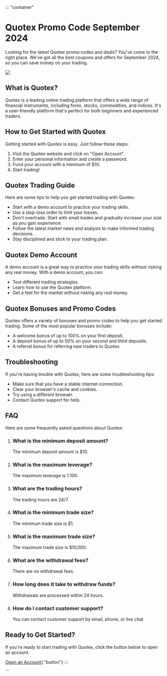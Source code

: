 ::: \"container\"
# Quotex Promo Code September 2024

Looking for the latest Quotex promo codes and deals? You\'ve come to the
right place. We\'ve got all the best coupons and offers for September
2024, so you can save money on your trading.

[![](https://static.quotex.io/files/4_en/300_250.jpg)](https://traff.sbs/brokerqxlid)

## What is Quotex?

Quotex is a leading online trading platform that offers a wide range of
financial instruments, including forex, stocks, commodities, and
indices. It\'s a user-friendly platform that\'s perfect for both
beginners and experienced traders.

## How to Get Started with Quotex

Getting started with Quotex is easy. Just follow these steps:

1.  Visit the Quotex website and click on "Open Account".
2.  Enter your personal information and create a password.
3.  Fund your account with a minimum of \$10.
4.  Start trading!

## Quotex Trading Guide

Here are some tips to help you get started trading with Quotex:

-   Start with a demo account to practice your trading skills.
-   Use a stop-loss order to limit your losses.
-   Don\'t overtrade. Start with small trades and gradually increase
    your size as you gain experience.
-   Follow the latest market news and analysis to make informed trading
    decisions.
-   Stay disciplined and stick to your trading plan.

## Quotex Demo Account

A demo account is a great way to practice your trading skills without
risking any real money. With a demo account, you can:

-   Test different trading strategies.
-   Learn how to use the Quotex platform.
-   Get a feel for the market without risking any real money.

## Quotex Bonuses and Promo Codes

Quotex offers a variety of bonuses and promo codes to help you get
started trading. Some of the most popular bonuses include:

-   A welcome bonus of up to 100% on your first deposit.
-   A deposit bonus of up to 50% on your second and third deposits.
-   A referral bonus for referring new traders to Quotex.

## Troubleshooting

If you\'re having trouble with Quotex, here are some troubleshooting
tips:

-   Make sure that you have a stable internet connection.
-   Clear your browser\'s cache and cookies.
-   Try using a different browser.
-   Contact Quotex support for help.

## FAQ

Here are some frequently asked questions about Quotex:

1.  ### What is the minimum deposit amount?

    The minimum deposit amount is \$10.

2.  ### What is the maximum leverage?

    The maximum leverage is 1:100.

3.  ### What are the trading hours?

    The trading hours are 24/7.

4.  ### What is the minimum trade size?

    The minimum trade size is \$1.

5.  ### What is the maximum trade size?

    The maximum trade size is \$10,000.

6.  ### What are the withdrawal fees?

    There are no withdrawal fees.

7.  ### How long does it take to withdraw funds?

    Withdrawals are processed within 24 hours.

8.  ### How do I contact customer support?

    You can contact customer support by email, phone, or live chat.

## Ready to Get Started?

If you\'re ready to start trading with Quotex, click the button below to
open an account.

[Open an
Account](\%22https://traff.sbs/brokerqxsignup\%22){."button"}
:::

\`\`\`

